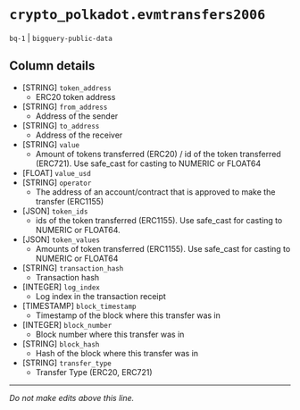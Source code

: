# `crypto_polkadot.evmtransfers2006`
`bq-1` | `bigquery-public-data`

## Column details
* [STRING]    `token_address`
  - ERC20 token address
* [STRING]    `from_address`
  - Address of the sender
* [STRING]    `to_address`
  - Address of the receiver
* [STRING]    `value`
  - Amount of tokens transferred (ERC20) / id of the token transferred (ERC721). Use safe_cast for casting to NUMERIC or FLOAT64
* [FLOAT]     `value_usd`
* [STRING]    `operator`
  - The address of an account/contract that is approved to make the transfer (ERC1155)
* [JSON]      `token_ids`
  - ids of the token transferred (ERC1155). Use safe_cast for casting to NUMERIC or FLOAT64.
* [JSON]      `token_values`
  - Amounts of token transferred (ERC1155).  Use safe_cast for casting to NUMERIC or FLOAT64
* [STRING]    `transaction_hash`
  - Transaction hash
* [INTEGER]   `log_index`
  - Log index in the transaction receipt
* [TIMESTAMP] `block_timestamp`
  - Timestamp of the block where this transfer was in
* [INTEGER]   `block_number`
  - Block number where this transfer was in
* [STRING]    `block_hash`
  - Hash of the block where this transfer was in
* [STRING]    `transfer_type`
  - Transfer Type (ERC20, ERC721)

-------------------------------------------------------------------------------
*Do not make edits above this line.*
